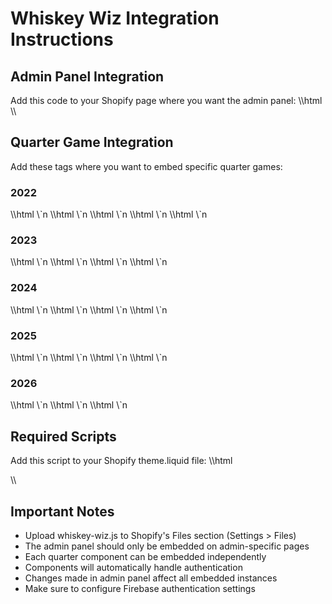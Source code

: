 # Whiskey Wiz Integration Instructions

## Admin Panel Integration
Add this code to your Shopify page where you want the admin panel:
\\\html
<whiskey-wiz-admin></whiskey-wiz-admin>
\\\

## Quarter Game Integration
Add these tags where you want to embed specific quarter games:

### 2022

\\\html
<whiskey-wiz-0322></whiskey-wiz-0322> <!-- Q1 2022 -->
\\\`n
\\\html
<whiskey-wiz-0122></whiskey-wiz-0122> <!-- Q1 2022 -->
\\\`n
\\\html
<whiskey-wiz-0622></whiskey-wiz-0622> <!-- Q2 2022 -->
\\\`n
\\\html
<whiskey-wiz-0922></whiskey-wiz-0922> <!-- Q3 2022 -->
\\\`n
\\\html
<whiskey-wiz-1222></whiskey-wiz-1222> <!-- Q4 2022 -->
\\\`n
### 2023

\\\html
<whiskey-wiz-0323></whiskey-wiz-0323> <!-- Q1 2023 -->
\\\`n
\\\html
<whiskey-wiz-0623></whiskey-wiz-0623> <!-- Q2 2023 -->
\\\`n
\\\html
<whiskey-wiz-0923></whiskey-wiz-0923> <!-- Q3 2023 -->
\\\`n
\\\html
<whiskey-wiz-1223></whiskey-wiz-1223> <!-- Q4 2023 -->
\\\`n
### 2024

\\\html
<whiskey-wiz-0324></whiskey-wiz-0324> <!-- Q1 2024 -->
\\\`n
\\\html
<whiskey-wiz-0624></whiskey-wiz-0624> <!-- Q2 2024 -->
\\\`n
\\\html
<whiskey-wiz-0924></whiskey-wiz-0924> <!-- Q3 2024 -->
\\\`n
\\\html
<whiskey-wiz-1224></whiskey-wiz-1224> <!-- Q4 2024 -->
\\\`n
### 2025

\\\html
<whiskey-wiz-0325></whiskey-wiz-0325> <!-- Q1 2025 -->
\\\`n
\\\html
<whiskey-wiz-0625></whiskey-wiz-0625> <!-- Q2 2025 -->
\\\`n
\\\html
<whiskey-wiz-0925></whiskey-wiz-0925> <!-- Q3 2025 -->
\\\`n
\\\html
<whiskey-wiz-1225></whiskey-wiz-1225> <!-- Q4 2025 -->
\\\`n
### 2026

\\\html
<whiskey-wiz-0326></whiskey-wiz-0326> <!-- Q1 2026 -->
\\\`n
\\\html
<whiskey-wiz-0626></whiskey-wiz-0626> <!-- Q2 2026 -->
\\\`n
\\\html
<whiskey-wiz-0926></whiskey-wiz-0926> <!-- Q3 2026 -->
\\\`n
## Required Scripts
Add this script to your Shopify theme.liquid file:
\\\html
<!-- Whiskey Wiz Dependencies -->
<script src="{{ 'whiskey-wiz.js' | asset_url }}" type="text/javascript" async></script>
\\\

## Important Notes
* Upload whiskey-wiz.js to Shopify's Files section (Settings > Files)
* The admin panel should only be embedded on admin-specific pages
* Each quarter component can be embedded independently
* Components will automatically handle authentication
* Changes made in admin panel affect all embedded instances
* Make sure to configure Firebase authentication settings
